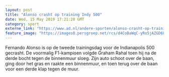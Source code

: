 ```yaml
---
layout: post
title: "Alonso crasht op training Indy 500"
date: Wed, 15 May 2019 17:21:20 GMT
category: sport
externe_link: "https://www.ad.nl/andere-sporten/alonso-crasht-op-training-indy-500~a538a86a/"
feature_image: "https://images0.persgroep.net/rcs/d4CoBaWqC-yRo5jAZGD6LfdH0ro/diocontent/148452968/_fitwidth/400/?appId=21791a8992982cd8da851550a453bd7f&quality=0.7"
---
```


Fernando Alonso is op de tweede trainingsdag voor de Indianapolis 500 gecrasht. De voormalig F1-kampioen volgde Graham Rahal toen hij na de derde bocht tegen de binnenmuur sloeg. Zijn auto schoot over de baan, ging door het gras en raakte een binnenmuur, en toen terug over de baan voor een derde klap tegen de muur.
